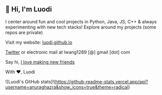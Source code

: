 ## 👋 Hi, I'm Luodi

I center around fun and cool projects in Python, Java, JS, C++ & always experimenting with new tech stacks! Explore around my projects (some repos are private)

Visit my website: [luodi.github.io](luodi.github.io)

[Twitter](twitter.com/luodiwg) or 
electronic mail at lwang1289 [@] gmail [dot] com

Say hi, [I love making new friends](https://lettersfromhomeandaway.substack.com/p/-letter-36-on-friendship?s=r&curius=1419) 

With ❤️, Luodi

![Luodi's GitHub stats]!(https://github-readme-stats.vercel.app/api?username=anuraghazra&show_icons=true&theme=radical)

